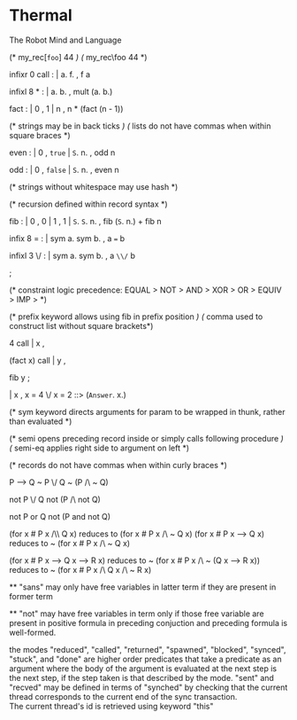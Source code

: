 # Thermal
The Robot Mind and Language


 (* my_rec[`foo`] 44 *)
 (* my_rec\\foo 44 *)

 infixr 0 call :
 | a. f. , f a

 infixl 8 * :
 | a. b. , mult (a. b.)

 fact :
 | 0 , 1
 | n , n * (fact (n - 1))

 (* strings may be in back ticks *)
 (* lists do not have commas when within square braces *)

 even :
 | 0 , `true`
 | `S`. n. , odd n

 odd :
 | 0 , `false`
 | `S`. n. , even n

 (* strings without whitespace may use hash *)

 (* recursion defined within record syntax *)

 fib : 
 | 0 , 0
 | 1 , 1
 | `S`. `S`. n. , fib (`S`. n.) + fib n


 infix 8 = :
 | sym a. sym b. , a `=` b

 infixl 3 \\/ :
 | sym a. sym b. , a `\\/` b

 ;

 (* constraint logic precedence: EQUAL > NOT > AND > XOR > OR > EQUIV > IMP > *)

 (* prefix keyword allows using fib in prefix position *)
 (* comma used to construct list without square brackets*)


 4 call | x , 

 (fact x) call | y , 
 
 fib y ; 

 | x , x = 4 \\/ x = 2 ::> (`Answer`. x.)

 (* sym keyword directs arguments for param to be wrapped in thunk, rather than evaluated *)

 (* semi opens preceding record inside or simply calls following procedure *)
 (* semi-eq applies right side to argument on left *)

 (* records do not have commas when within curly braces *)



P --> Q
~ P \\/ Q
~ (P /\\ ~ Q)  

not P \\/ Q
not (P /\\ not Q)  

not P or Q
not (P and not Q)  


(for x # P x /\\\\ Q x) reduces to (for x # P x /\ ~ Q x)
(for x # P x --> Q x) reduces to ~ (for x # P x /\ ~ Q x)

(for x # P x --> Q x --> R x) reduces to
~ (for x # P x /\\ ~ (Q x --> R x)) reduces to
~ (for x # P x /\\ Q x /\\ ~ R x)

** "sans" may only have free variables in latter term if
they are present in former term

** "not" may have free variables in term only if 
those free variable are present in positive formula in preceding conjuction
and preceding formula is well-formed.


the modes "reduced", "called", "returned", "spawned", "blocked", "synced", "stuck", and "done" are higher order predicates that take a predicate as an argument where the body of the argument is evaluated at the next step is the next step, if the step taken is that described by the mode. "sent" and "recved" may be defined in terms of "synched" by checking that the current thread corresponds to the current end of the sync transaction.  
The current thread's id is retrieved using keyword "this" 
